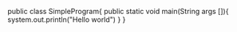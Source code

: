 public class SimpleProgram{
  public static void main(String args []){
  system.out.println("Hello world")
  }
}
